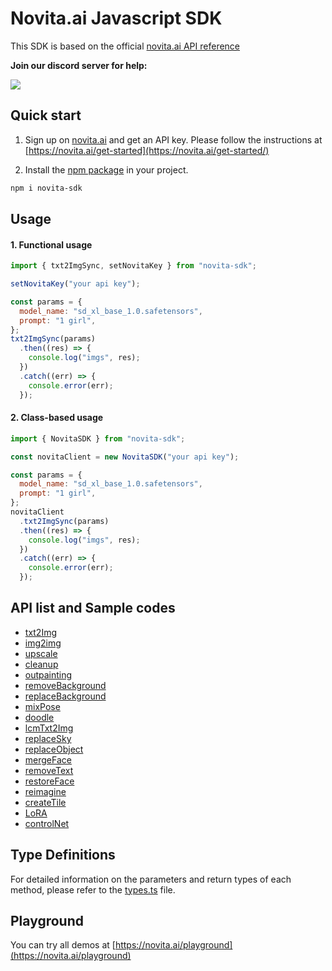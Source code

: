 <!-- @format -->

# Novita.ai Javascript SDK

This SDK is based on the official [novita.ai API reference](https://docs.novita.ai/)

**Join our discord server for help:**

[![](https://dcbadge.vercel.app/api/server/2SFYcfajN7)](https://discord.gg/a3vd9r3uET)

## Quick start

1. Sign up on [novita.ai](https://novita.ai) and get an API key. Please follow the instructions at [https://novita.ai/get-started](https://novita.ai/get-started/)

2. Install the [npm package](https://www.npmjs.com/package/novita-sdk) in your project.

```bash
npm i novita-sdk
```

## Usage

#### 1. Functional usage

```javascript
import { txt2ImgSync, setNovitaKey } from "novita-sdk";

setNovitaKey("your api key");

const params = {
  model_name: "sd_xl_base_1.0.safetensors",
  prompt: "1 girl",
};
txt2ImgSync(params)
  .then((res) => {
    console.log("imgs", res);
  })
  .catch((err) => {
    console.error(err);
  });
```

#### 2. Class-based usage

```javascript
import { NovitaSDK } from "novita-sdk";

const novitaClient = new NovitaSDK("your api key");

const params = {
  model_name: "sd_xl_base_1.0.safetensors",
  prompt: "1 girl",
};
novitaClient
  .txt2ImgSync(params)
  .then((res) => {
    console.log("imgs", res);
  })
  .catch((err) => {
    console.error(err);
  });
```

## API list and Sample codes

- [txt2Img](./examples/txt2img.js)
- [img2img](./examples/img2img.js)
- [upscale](./examples/upscale.js)
- [cleanup](./examples/cleanup.js)
- [outpainting](./examples/outpainting.js)
- [removeBackground](./examples/removebg.js)
- [replaceBackground](./examples/replacebg.js)
- [mixPose](./examples/mixpose.js)
- [doodle](./examples/doodle.js)
- [lcmTxt2Img](./examples/lcm_txt2img.js)
- [replaceSky](./examples/replace_sky.js)
- [replaceObject](./examples/replace_object.js)
- [mergeFace](./examples/merge_face.js)
- [removeText](./examples/removetxt.js)
- [restoreFace](./examples/restore_face.js)
- [reimagine](./examples/reimagine.js)
- [createTile](./examples/createtile.js)
- [LoRA](./examples/lora.js)
- [controlNet](./examples/controlnet.js)

## Type Definitions

For detailed information on the parameters and return types of each method, please refer to the [types.ts](./src/types.ts) file.

## Playground

You can try all demos at [https://novita.ai/playground](https://novita.ai/playground)
